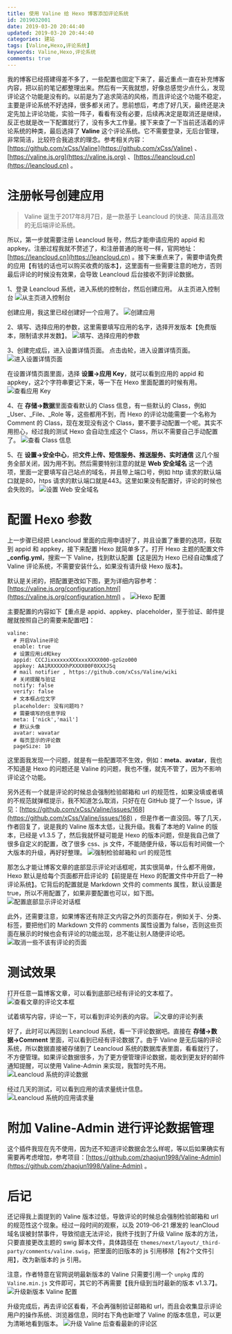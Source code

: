 ```yaml
---
title: 使用 Valine 给 Hexo 博客添加评论系统
id: 2019032001
date: 2019-03-20 20:44:40
updated: 2019-03-20 20:44:40
categories: 建站
tags: [Valine,Hexo,评论系统]
keywords: Valine,Hexo,评论系统
commemts: true
---
```



我的博客已经搭建得差不多了，一些配置也固定下来了，最近重点一直在补充博客内容，把以前的笔记都整理出来。然后有一天我就想，好像总感觉少点什么，发现评论这个功能是没有的。以前是为了追求简洁的风格，而且评论这个功能不稳定，主要是评论系统不好选择，很多都关闭了。思前想后，考虑了好几天，最终还是决定先加上评论功能，实验一阵子，看看有没有必要，后续再决定是取消还是继续，反正也就是改一下配置就行了，没有多大工作量。接下来查了一下当前还活着的评论系统的种类，最后选择了 **Valine** 这个评论系统。它不需要登录，无后台管理，非常简洁，比较符合我追求的理念。参考相关内容：[https://github.com/xCss/Valine](https://github.com/xCss/Valine) 、[https://valine.js.org](https://valine.js.org) 、[https://leancloud.cn](https://leancloud.cn) 。


<!-- more -->


# 注册帐号创建应用


>Valine 诞生于2017年8月7日，是一款基于 Leancloud 的快速、简洁且高效的无后端评论系统。

所以，第一步就需要注册 Leancloud 账号，然后才能申请应用的 appid 和 appkey。注册过程我就不赘述了，和注册普通的账号一样，官网地址：[https://leancloud.cn](https://leancloud.cn) 。接下来重点来了，需要申请免费的应用【有钱的话也可以购买收费的版本】，这里面有一些需要注意的地方，否则最后评论的时候没有效果，会导致 Leancloud 后台接收不到评论数据。

1、登录 Leancloud 系统，进入系统的控制台，然后创建应用。
从主页进入控制台
![从主页进入控制台](https://raw.githubusercontent.com/iplaypi/img-playpi/master/img/old/b7f2e3a3gy1g1d797qim2j21hc0rvq6j.jpg "从主页进入控制台")

创建应用，我这里已经创建好一个应用了。
![创建应用](https://raw.githubusercontent.com/iplaypi/img-playpi/master/img/old/b7f2e3a3gy1g1d79ng997j21hc0q974s.jpg "创建应用")

2、填写、选择应用的参数，这里需要填写应用的名字，选择开发版本【免费版本，限制请求并发数】。
![填写、选择应用的参数](https://raw.githubusercontent.com/iplaypi/img-playpi/master/img/old/b7f2e3a3gy1g1d79uhbrqj21hc0q9q4e.jpg "填写、选择应用的参数")

3、创建完成后，进入设置详情页面。
点击齿轮，进入设置详情页面。
![进入设置详情页面](https://raw.githubusercontent.com/iplaypi/img-playpi/master/img/old/b7f2e3a3gy1g1d79z1cf8j21hc0q9mxq.jpg "进入设置详情页面")

在设置详情页面里面，选择 **设置->应用 Key**，就可以看到应用的 appid 和 appkey，这2个字符串要记下来，等一下在 Hexo 里面配置的时候有用。
![查看应用 Key](https://raw.githubusercontent.com/iplaypi/img-playpi/master/img/old/b7f2e3a3gy1g1d7a30cpmj21hc0q9jt5.jpg "查看应用 Key")

4、在 **存储->数据**里面查看默认的 Class 信息，有一些默认的 Class，例如 \_User、\_File、\_Role 等，这些都用不到，而 Hexo 的评论功能需要一个名称为 Comment 的 Class，现在发现没有这个 Class，要不要手动配置一个呢。其实不用担心，经过我的测试 Hexo 会自动生成这个 Class，所以不需要自己手动配置了。
![查看 Class 信息](https://raw.githubusercontent.com/iplaypi/img-playpi/master/img/old/b7f2e3a3gy1g1d7agpw2ij21hc0q9gnc.jpg "查看 Class 信息")

5、在 **设置->安全中心**，把**文件上传、短信服务、推送服务、实时通信** 这几个服务全部关闭，因为用不到。然后需要特别注意的就是 **Web 安全域名** 这一个选项，里面一定要填写自己站点的域名，并且带上端口号，例如 http 请求的默认端口就是80，htps 请求的默认端口就是443。这里如果没有配置好，评论的时候也会失败的。
![设置 Web 安全域名](https://raw.githubusercontent.com/iplaypi/img-playpi/master/img/old/b7f2e3a3gy1g1d7amoctcj21hc0rv76n.jpg "设置 Web 安全域名")


# 配置 Hexo 参数


上一步骤已经把 Leancloud 里面的应用申请好了，并且设置了重要的选项，获取到 appid 和 appkey，接下来配置 Hexo 就简单多了。打开 Hexo 主题的配置文件 **\_config.yml**，搜索一下 Valine，找到默认配置【这是因为 Hexo 已经自动集成了 Valine 评论系统，不需要安装什么，如果没有请升级 Hexo 版本】。

默认是关闭的，把配置更改如下图，更为详细内容参考：[https://valine.js.org/configuration.html](https://valine.js.org/configuration.html) 。
![Hexo 配置](https://raw.githubusercontent.com/iplaypi/img-playpi/master/img/old/b7f2e3a3gy1g1d7at81uyj20ku0b0dgq.jpg "Hexo 配置")

主要配置的内容如下【重点是 appid、appkey、placeholder，至于验证、邮件提醒就按照自己的需要来配置吧】：

```
valine:
  # 开启Valine评论
  enable: true
  # 设置应用id和key
  appid: CCCJixxxxxxXXXxxxXXXX000-gzGzo000
  appkey: AA1RXXXXXhPXXXX00F0XXXJSq
  # mail notifier , https://github.com/xCss/Valine/wiki
  # 关闭提醒与验证
  notify: false
  verify: false
  # 文本框占位文字
  placeholder: 没有问题吗？
  # 需要填写的信息字段
  meta: ['nick','mail']
  # 默认头像
  avatar: wavatar
  # 每页显示的评论数
  pageSize: 10

```

这里面我发现一个问题，就是有一些配置项不生效，例如：**meta**、**avatar**，我也不知道是 Hexo 的问题还是 Valine 的问题，我也不懂，就先不管了，因为不影响评论这个功能。

另外还有一个就是评论的时候总会强制检验邮箱和 url 的规范性，如果没填或者填的不规范就弹框提示，我不知道怎么取消，只好在在 GitHub 提了一个 Issue，详见：[https://github.com/xCss/Valine/issues/168](https://github.com/xCss/Valine/issues/168) ，但是作者一直没回。等了几天，作者回复了，说是我的 Valine 版本太低，让我升级。我看了本地的 Valine 的版本，已经是 v1.3.5 了，然后我就怀疑可能是 Hexo 的版本问题，但是我自己做了很多自定义的配置，改了很多 css、js 文件，不能随便升级，等以后有时间做一个大版本的升级，再好好整理。
![强制检验邮箱和 url 的规范性](https://raw.githubusercontent.com/iplaypi/img-playpi/master/img/old/b7f2e3a3gy1g1d7da6215j20u30fsdgb.jpg "强制检验邮箱和 url 的规范性")

那怎么才能让博客文章的底部显示评论对话框呢，其实很简单，什么都不用做，Hexo 默认是给每个页面都开启评论的【前提是在 Hexo 的配置文件中开启了一种评论系统】。它背后的配置就是 Markdown 文件的 comments 属性，默认设置是 true，所以不用配置了，如果非要配置也可以，如下图。
![配置底部显示评论对话框](https://raw.githubusercontent.com/iplaypi/img-playpi/master/img/old/b7f2e3a3gy1g1d7dge614j20e408c0sy.jpg "配置底部显示评论对话框")

此外，还需要注意，如果博客还有除正文内容之外的页面存在，例如关于、分类、标签，要把他们的 Markdown 文件的 comments 属性设置为 false，否则这些页面在展示的时候也会有评论的功能出现，总不能让别人随便评论吧。
![取消一些不该有评论的页面](https://raw.githubusercontent.com/iplaypi/img-playpi/master/img/old/b7f2e3a3gy1g1d7djunr3j20no03iq2r.jpg "取消一些不该有评论的页面")


# 测试效果


打开任意一篇博客文章，可以看到底部已经有评论的文本框了。
![查看文章的评论文本框](https://raw.githubusercontent.com/iplaypi/img-playpi/master/img/old/b7f2e3a3gy1g1d7e6uw4mj20uk0o2q3s.jpg "查看文章的评论文本框")

试着填写内容，评论一下，可以看到评论列表的内容。
![文章的评论列表](https://raw.githubusercontent.com/iplaypi/img-playpi/master/img/old/b7f2e3a3gy1g1d7e3f5njj20ta0q3750.jpg "文章的评论列表")

好了，此时可以再回到 Leancloud 系统，看一下评论数据吧。直接在 **存储->数据->Comment** 里面，可以看到已经有评论数据了。由于 Valine 是无后端的评论系统，所以数据直接被存储到了 Leancloud 系统的数据库表里面，看看就行了，不方便管理。如果评论数据很多，为了更方便管理评论数据，能收到更友好的邮件通知提醒，可以使用 Valine-Admin 来实现，我暂时先不用。
![Leancloud 系统的评论数据](https://raw.githubusercontent.com/iplaypi/img-playpi/master/img/old/b7f2e3a3gy1g1d7dzjwhgj21hc0q9jt1.jpg "Leancloud 系统的评论数据")

经过几天的测试，可以看到应用的请求量统计信息。
![Leancloud 系统的应用请求量](https://raw.githubusercontent.com/iplaypi/img-playpi/master/img/old/b7f2e3a3gy1g1d7dvlarqj21hc0rwt9f.jpg "Leancloud 系统的应用请求量")


# 附加 Valine-Admin 进行评论数据管理


这个插件我现在先不使用，因为还不知道评论数据会怎么样呢，等以后如果确实有需要再考虑增加，参考项目：[https://github.com/zhaojun1998/Valine-Admin](https://github.com/zhaojun1998/Valine-Admin) 。


# 后记


还记得我上面提到的 Valine 版本过低，导致评论的时候总会强制检验邮箱和 url 的规范性这个现象。经过一段时间的观察，以及 2019-06-21 爆发的 leanCloud 域名误被封禁事件，导致彻底无法评论，我终于找到了升级 Valine 版本的方法，只要直接更改主题的 swig 脚本文件，具体路径在 `themes/next/layout/_third-party/comments/valine.swig`，把里面的旧版本的 js 引用移除【有2个文件引用】，改为新版本的 js 引用。

注意，作者特意在官网说明最新版本的 Valine 只需要引用一个 `unpkg` 库的 `Valine.min.js` 文件即可，其它的不再需要【我升级到当时最新的版本 v1.3.7】。
![升级新版本 Valine 配置](https://raw.githubusercontent.com/iplaypi/img-playpi/master/img/2019/20190712012449.png "升级新版本 Valine 配置")

升级完成后，再去评论区看看，不会再强制验证邮箱和 url，而且会收集显示评论用户的操作系统、浏览器信息，同时右下角也新增了 Valine 的版本信息，可以更为清晰地看到版本。
![升级 Valine 后查看最新的评论区](https://raw.githubusercontent.com/iplaypi/img-playpi/master/img/2019/20190712012457.png "升级 Valine 后查看最新的评论区")


